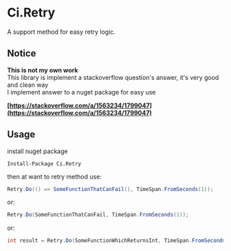 # Ci.Retry
A support method for easy retry logic.

## Notice
**This is not my own work**
<br/>
This library is implement a stackoverflow question's answer, it's very good and clean way
<br/>
I implement answer to a nuget package for easy use
<br/>

**[https://stackoverflow.com/a/1563234/1799047](https://stackoverflow.com/a/1563234/1799047)**

## Usage
install nuget package
```
Install-Package Ci.Retry
```

then at want to retry method use:
```csharp
Retry.Do(() => SomeFunctionThatCanFail(), TimeSpan.FromSeconds(1));
```
or:
```csharp
Retry.Do(SomeFunctionThatCanFail, TimeSpan.FromSeconds(1));
```
or:
```csharp
int result = Retry.Do(SomeFunctionWhichReturnsInt, TimeSpan.FromSeconds(1), /*Attempt Count*/ 4);
```
